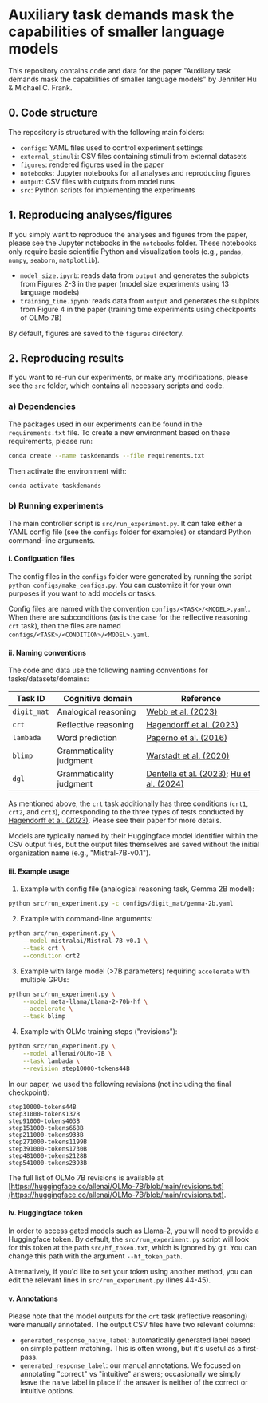 # Auxiliary task demands mask the capabilities of smaller language models

This repository contains code and data for the paper "Auxiliary task demands mask the capabilities of smaller language models" by Jennifer Hu & Michael C. Frank.

## 0. Code structure

The repository is structured with the following main folders:

- `configs`: YAML files used to control experiment settings
- `external_stimuli`: CSV files containing stimuli from external datasets
- `figures`: rendered figures used in the paper
- `notebooks`: Jupyter notebooks for all analyses and reproducing figures
- `output`: CSV files with outputs from model runs
- `src`: Python scripts for implementing the experiments

## 1. Reproducing analyses/figures

If you simply want to reproduce the analyses and figures from the paper,
please see the Jupyter notebooks in the `notebooks` folder. 
These notebooks only require basic scientific Python and visualization tools
(e.g., `pandas`, `numpy`, `seaborn`, `matplotlib`).

- `model_size.ipynb`: reads data from `output` and generates the subplots from Figures 2-3 in the paper (model size experiments using 13 language models)
- `training_time.ipynb`: reads data from `output` and generates the subplots from Figure 4 in the paper (training time experiments using checkpoints of OLMo 7B)

By default, figures are saved to the `figures` directory.

## 2. Reproducing results

If you want to re-run our experiments, or make any modifications,
please see the `src` folder, which contains all necessary scripts and code.

### a) Dependencies

The packages used in our experiments can be found in the `requirements.txt` file.
To create a new environment based on these requirements, please run:
```bash
conda create --name taskdemands --file requirements.txt
```
Then activate the environment with:
```bash
conda activate taskdemands
```

### b) Running experiments

The main controller script is `src/run_experiment.py`. It can take either a YAML config file (see the `configs` folder for examples) or standard Python command-line arguments.

#### i. Configuation files

The config files in the `configs` folder were generated by running the script `python configs/make_configs.py`. You can customize it for your own purposes if you want to add models or tasks.

Config files are named with the convention `configs/<TASK>/<MODEL>.yaml`. When there are subconditions (as is the case for the reflective reasoning `crt` task), then the files are named `configs/<TASK>/<CONDITION>/<MODEL>.yaml`.

#### ii. Naming conventions

The code and data use the following naming conventions for tasks/datasets/domains:

| Task ID      | Cognitive domain  | Reference |
| ------------ | --------------------------- | --------- |
| `digit_mat`  | Analogical reasoning        | [Webb et al. (2023)](https://www.nature.com/articles/s41562-023-01659-w)  |
| `crt`        | Reflective reasoning        | [Hagendorff et al. (2023)](https://www.nature.com/articles/s43588-023-00527-x) |
| `lambada`    | Word prediction             | [Paperno et al. (2016)](https://aclanthology.org/P16-1144/) |
| `blimp`      | Grammaticality judgment     | [Warstadt et al. (2020)](https://direct.mit.edu/tacl/article/doi/10.1162/tacl_a_00321/96452/BLiMP-The-Benchmark-of-Linguistic-Minimal-Pairs) |
| `dgl`        | Grammaticality judgment     | [Dentella et al. (2023)](https://www.pnas.org/doi/10.1073/pnas.2309583120); [Hu et al. (2024)](https://arxiv.org/abs/2402.01676) |

As mentioned above, the `crt` task additionally has three conditions (`crt1`, `crt2`, and `crt3`),
corresponding to the three types of tests conducted by [Hagendorff et al. (2023)](https://www.nature.com/articles/s43588-023-00527-x).
Please see their paper for more details.

Models are typically named by their Huggingface model identifier within the CSV output files, but the output files themselves are saved without the initial organization name (e.g., "Mistral-7B-v0.1").

#### iii. Example usage

1. Example with config file (analogical reasoning task, Gemma 2B model):
```bash
python src/run_experiment.py -c configs/digit_mat/gemma-2b.yaml
```

2. Example with command-line arguments:
```bash
python src/run_experiment.py \
    --model mistralai/Mistral-7B-v0.1 \
    --task crt \
    --condition crt2
```

3. Example with large model (>7B parameters) requiring `accelerate` with multiple GPUs:
```bash
python src/run_experiment.py \
    --model meta-llama/Llama-2-70b-hf \
    --accelerate \
    --task blimp
```

4. Example with OLMo training steps ("revisions"):
```bash
python src/run_experiment.py \
    --model allenai/OLMo-7B \
    --task lambada \
    --revision step10000-tokens44B
```
In our paper, we used the following revisions (not including the final checkpoint):
```
step10000-tokens44B
step31000-tokens137B
step91000-tokens403B
step151000-tokens668B
step211000-tokens933B
step271000-tokens1199B
step391000-tokens1730B
step481000-tokens2128B
step541000-tokens2393B
```
The full list of OLMo 7B revisions is available at [https://huggingface.co/allenai/OLMo-7B/blob/main/revisions.txt](https://huggingface.co/allenai/OLMo-7B/blob/main/revisions.txt).

#### iv. Huggingface token

In order to access gated models such as Llama-2, you will need to provide a Huggingface token.
By default, the `src/run_experiment.py` script will look for this token at the path `src/hf_token.txt`, which is ignored by git. You can change this path with the argument `--hf_token_path`.

Alternatively, if you'd like to set your token using another method, you can edit the relevant lines in `src/run_experiment.py` (lines 44-45).

#### v. Annotations

Please note that the model outputs for the `crt` task (reflective reasoning)
were manually annotated. The output CSV files have two relevant columns:

- `generated_response_naive_label`: automatically generated label based on simple pattern matching. This is often wrong, but it's useful as a first-pass.
- `generated_response_label`: our manual annotations. We focused on annotating "correct" vs "intuitive" answers; occasionally we simply leave the naive label in place if the answer is neither of the correct or intuitive options.